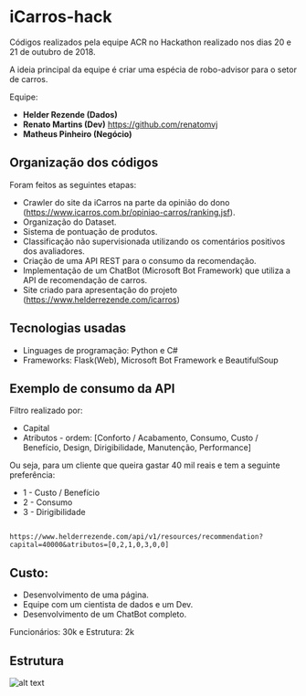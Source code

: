 # iCarros-hack

Códigos realizados pela equipe ACR no Hackathon realizado nos dias 20 e 21 de outubro de 2018.

A ideia principal da equipe é criar uma espécia de robo-advisor para o setor de carros.

Equipe:
  - **Helder Rezende (Dados)**
  - **Renato Martins (Dev)** https://github.com/renatomvj
  - **Matheus Pinheiro (Negócio)**
  

## Organização dos códigos

Foram feitos as seguintes etapas:

* Crawler do site da iCarros na parte da opinião do dono (https://www.icarros.com.br/opiniao-carros/ranking.jsf).
* Organização do Dataset.
* Sistema de pontuação de produtos.
* Classificação não supervisionada utilizando os comentários positivos dos avaliadores.
* Criação de uma API REST para o consumo da recomendação.
* Implementação de um ChatBot (Microsoft Bot Framework) que utiliza a API de recomendação de carros.
* Site criado para apresentação do projeto (https://www.helderrezende.com/icarros)

## Tecnologias usadas

* Linguages de programação: Python e C#
* Frameworks: Flask(Web), Microsoft Bot Framework e BeautifulSoup

## Exemplo de consumo da API

Filtro realizado por:

* Capital
* Atributos - ordem: [Conforto / Acabamento, Consumo, Custo / Benefício, Design, Dirigibilidade, Manutenção, Performance]

Ou seja, para um cliente que queira gastar 40 mil reais e tem a seguinte preferência:

* 1 - Custo / Benefício
* 2 - Consumo
* 3 - Dirigibilidade


```

https://www.helderrezende.com/api/v1/resources/recommendation?capital=40000&atributos=[0,2,1,0,3,0,0]

```

## Custo:

* Desenvolvimento de uma página.
* Equipe com um cientista de dados e um Dev.
* Desenvolvimento de um ChatBot completo.

Funcionários: 30k e Estrutura: 2k


## Estrutura
![alt text](https://i.imgur.com/1sNvKyU.png)

